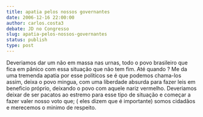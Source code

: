```yaml
---
title: apatia pelos nossos governantes
date: 2006-12-16 22:00:00
author: carlos.costa3
debate: JD no Congresso
slug: apatia-pelos-nossos-governantes
status: publish 
type: post
---
```


Deveriamos dar um não em massa nas urnas, todo o povo brasileiro que fica em pânico com essa situação que não tem fim. Até quando ? Me da uma tremenda apatia por esse políticos se é que podemos chama-los assim, deixa o povo mingua, com uma liberdade absurda para fazer leis em beneficio próprio, deixando o povo com aquele nariz vermelho. Deveriamos deixar de ser pacatos ao estremo para esse tipo de situação e começar a fazer valer nosso voto que; ( eles dizem que é importante) somos cidadãos e merecemos o minimo de respeito.

